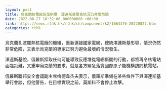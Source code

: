 ```yaml
---
layout: post
title: 烏克蘭核電廠恢復供電　澤連斯基警告情況仍非常危險
date: 2022-08-27 10:32:00.000000000 +08:00
link: https://news.rthk.hk/rthk/ch/component/k2/1664376-20220827.htm
categories: rthk
---
```


烏克蘭扎波羅熱核電廠的機組，重新連接國家電網，總統澤連斯基形容，情況仍然非常危險，又表示烏克蘭的專家正努力避免最壞的情況發生。

澤連斯基說，俄羅斯採取任何可能導致反應堆從電網斷開的行動，都將再令核電站面臨災難，又重申烏克蘭的要求，就是各方緊急落實國際原子能機構訪問核電站。

俄羅斯聯邦安全會議副主席梅德韋杰夫表示，俄羅斯準備在某些條件下與澤連斯基舉行會談，但他警告，在目標實現之前，莫斯科不會停止攻擊。
